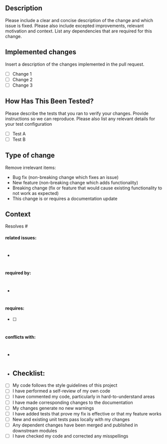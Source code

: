 ## Description

Please include a clear and concise description of the change and which issue is fixed.
Please also include excepted improvements, relevant motivation and context.
List any dependencies that are required for this change.

## Implemented changes

Insert a description of the changes implemented in the pull request.

- [ ] Change 1
- [ ] Change 2
- [ ] Change 3

## How Has This Been Tested?

Please describe the tests that you ran to verify your changes.
Provide instructions so we can reproduce.
Please also list any relevant details for your test configuration

- [ ] Test A
- [ ] Test B

## Type of change

Remove irrelevant items:
- Bug fix (non-breaking change which fixes an issue)
- New feature (non-breaking change which adds functionality)
- Breaking change (fix or feature that would cause existing functionality to not work as expected)
- This change is or requires a documentation update

## Context

Resolves #

#### related issues:
- #

#### required by:
- #

#### requires:
- [ ] #

#### conflicts with:
- #

- ## Checklist:

- [ ] My code follows the style guidelines of this project
- [ ] I have performed a self-review of my own code
- [ ] I have commented my code, particularly in hard-to-understand areas
- [ ] I have made corresponding changes to the documentation
- [ ] My changes generate no new warnings
- [ ] I have added tests that prove my fix is effective or that my feature works
- [ ] New and existing unit tests pass locally with my changes
- [ ] Any dependent changes have been merged and published in downstream modules
- [ ] I have checked my code and corrected any misspellings
